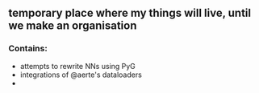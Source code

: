 ## temporary place where my things will live, until we make an organisation
### Contains:
- attempts to rewrite NNs using PyG
- integrations of @aerte's dataloaders
-